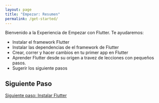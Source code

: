 ```yaml
---
layout: page
title: "Empezar: Resumen"
permalink: /get-started/
---
```


Bienvenido a la Experiencia de Empezar con Flutter. Te ayudaremos:

* Instalar el framework Flutter
* Instalar las dependencias de el framework de Flutter
* Crear, correr y hacer cambios en tu primer app en Flutter
* Aprender Flutter desde su origen a travez de lecciones con pequeños pasos.
* Sugerir los siguiente pasos 

## Siguiente Paso

[Siguiente paso: Instalar Flutter](/get-started/install/)